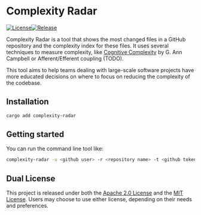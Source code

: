 # Complexity Radar
[![License](https://img.shields.io/github/license/atilag/complexity-radar.svg?style=popout-square)](https://opensource.org/licenses/Apache-2.0)<!--- long-description-skip-begin -->[![Release](https://img.shields.io/github/release/atilag/complexity-radar.svg?style=popout-square)](https://github.com/atilag/complexity-radar/releases)<!--- long-description-skip-end -->


Complexity Radar is a tool that shows the most changed files in a GitHub repository and the complexity index for these files. It uses several techniques to measure complexity, like [Cognitive Complexity](https://www.sonarsource.com/docs/CognitiveComplexity.pdf) by G. Ann Campbell or Afferent/Efferent coupling (TODO).

This tool aims to help teams dealing with large-scale software projects have more educated decisions on where to focus on reducing the complexity of the codebase.

## Installation

```bash
cargo add complexity-radar
```

## Getting started

You can run the command line tool like:

```bash
complexity-radar -u <github user> -r <repository name> -t <github token> -n <top n files to show>
```

## Dual License

This project is released under both the [Apache 2.0 License](LICENSE.Apache2) and the [MIT License](LICENSE.MIT). Users may choose to use either license, depending on their needs and preferences.